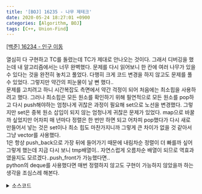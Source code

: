 ```yaml
---
title: '[BOJ] 16235 - 나무 제테크'
date: 2020-05-24 18:27:01 +0900
categories: [Algorithm, BOJ]
tags: [C++, Union-Find]
---
```


[[백준] 16234 - 인구 이동](https://www.acmicpc.net/problem/16234)<br>

열심히 다 구현하고 TC를 돌렸는데 TC가 제대로 안나오는 것이다. 그래서 디버깅을 했는데 내 알고리즘에서는 너무 완벽했다. 문제를 다시 읽어보니 한 칸에 여러 나무가 있을 수 있다는 것을 완전히 놓치고 풀었다. 다행히 크게 코드 변경을 하지 않고도 문제를 풀 수 있었다. 그렇지만 약간의 피눈물이 날 뻔 했다..<br>
문제를 고치려고 하니 시간복잡도 측면에서 약간 걱정이 되어 처음에는 최소힙을 사용하려고 했다. 그러나 최소힙은 모든 원소를 확인하기 위해 필연적으로 모든 원소를 pop하고 다시 push해야하는 엄청나게 귀찮은 과정이 필요해 set으로 노선을 변경했다. 그렇지만 set은 중복 원소 삽입이 되지 않는 엄청나게 귀찮은 문제가 있었다. map으로 바꿀까 싶었지만 어차피 매 년마다 정렬은 한 번만 하면 되고 어차피 pop했다가 다시 새로 만들어서 넣는 것은 set이나 최소 힙도 마찬가지니까 그렇게 큰 차이가 없을 것 같아서 그냥 vector를 사용했다.<br>
1은 항상 push_back으로 가장 뒤에 들어가기 때문에 내림차순 정렬이 더 빠를까 싶어 그렇게 했는데 지금 다시 보니 tmp배열이.. 자연스럽게 오름차순 배열이 되므로 역효과였을지도 모르겠다..push_front가 가능했다면..<br> python의 deque를 사용했다면 매번 정렬하지 않고도 구현이 가능하지 않았을까 하는 생각을 조심스레 해본다.

<details>
  <summary> 소스코드 </summary>
    <div markdown="1">

```c++
#include <iostream>
#include <algorithm>
#include <map>
#include <vector>
#include <string.h>
#include <queue>
#include <set>
#include <functional>
#define INF 987654321
using namespace std;
typedef pair<int, int> PII;

const int dr[8] = { -1, -1, -1, 0, 0, 1, 1, 1 }, dc[8] = { -1, 0, 1, 1, -1, -1, 0, 1 };
int n, m, k, energy[15][15], a[15][15];
vector<int> tree[15][15];

void init() {
    for (int i = 0; i < n; i++) {
        for (int j = 0; j < n; j++) {
            energy[i][j] = 5;
        }
    }
}

bool is_in_range(int x, int y) {
    return x >= 0 && x < n&& y >= 0 && y < n;
}

void SpringSummer() {
    for (int i = 0; i < n; i++) {
        for (int j = 0; j < n; j++) {
            bool ck = false;
            sort(tree[i][j].begin(), tree[i][j].end(), greater<int>());
            vector<int> tmp;
            for (int k = tree[i][j].size() - 1; k >= 0; k--) {
                int now = tree[i][j][k];
                if (ck) {
                    energy[i][j] += now / 2;
                }
                else if (energy[i][j] >= now) {
                    energy[i][j] -= now;
                    tmp.push_back(now + 1);
                }
                else {
                    ck = true;
                    energy[i][j] += now / 2;
                }
            }
            tree[i][j] = tmp;
        }
    }
}

void fall() {
    for (int i = 0; i < n; i++) {
        for (int j = 0; j < n; j++) {
            for(auto now : tree[i][j]){
                if(now % 5 == 0) {
                    for (int k = 0; k < 8; k++) {
                        int x = i + dr[k], y = j + dc[k];
                        if (is_in_range(x, y)) tree[x][y].push_back(1);
                    }
                }
            }
        }
    }
}

void winter() {
    for (int i = 0; i < n; i++) {
        for (int j = 0; j < n; j++) {
            energy[i][j] += a[i][j];
        }
    }
}

int year(int k) {
    int rtn = 0;
    for (int i = 0; i < k; i++) {
        SpringSummer();
        fall();
        winter();
    }
    for (int i = 0; i < n; i++) {
        for (int j = 0; j < n; j++) {
            rtn += tree[i][j].size();
        }
    }
    return rtn;
}

int main(void) {
    int x, y, z;
    scanf("%d %d %d", &n, &m, &k);
    init();
    for (int i = 0; i < n; i++) {
        for (int j = 0; j < n; j++) {
            scanf("%d", a[i] + j);
        }
    }
    for (int i = 0; i < m; i++) {
        scanf("%d %d %d", &x, &y, &z);
        tree[x - 1][y - 1].push_back(z);
    }
    printf("%d", year(k));
    return 0;
}
```

</div>
</details>